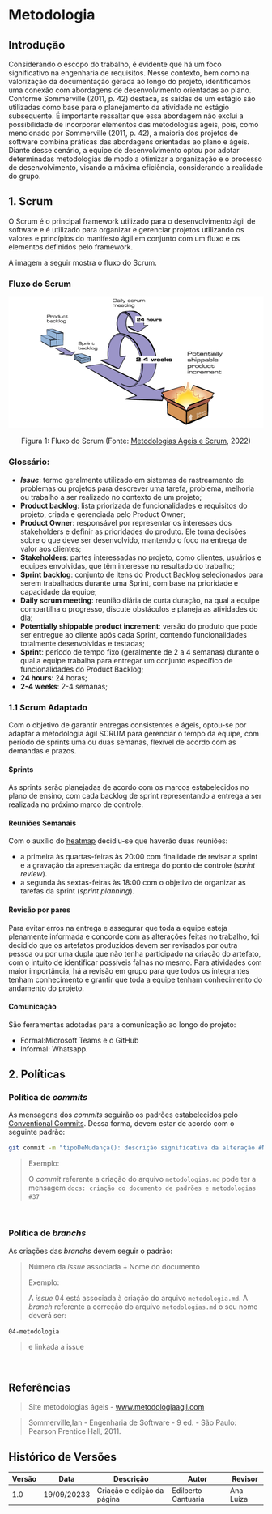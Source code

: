 # Metodologia

## Introdução

Considerando o escopo do trabalho, é evidente que há um foco significativo na engenharia de requisitos. Nesse contexto, bem como na valorização da documentação gerada ao longo do projeto, identificamos uma conexão com abordagens de desenvolvimento orientadas ao plano. Conforme Sommerville (2011, p. 42) destaca, as saídas de um estágio são utilizadas como base para o planejamento da atividade no estágio subsequente. É importante ressaltar que essa abordagem não exclui a possibilidade de incorporar elementos das metodologias ágeis, pois, como mencionado por Sommerville (2011, p. 42), a maioria dos projetos de software combina práticas das abordagens orientadas ao plano e ágeis. Diante desse cenário, a equipe de desenvolvimento optou por adotar determinadas metodologias de modo a otimizar a organização e o processo de desenvolvimento, visando a máxima eficiência, considerando a realidade do grupo.

## 1. Scrum 

O Scrum é o principal framework utilizado para o desenvolvimento ágil de software e é utilizado para organizar e gerenciar projetos utilizando os valores e princípios do manifesto ágil em conjunto com um fluxo e os elementos definidos pelo framework. 

A imagem a seguir mostra o fluxo do Scrum.
### Fluxo do Scrum

![scrum Fluxo](../images/metodologias/scrumFluxo.png)<figcaption align="center">Figura 1: Fluxo do Scrum (Fonte: <a href="https://metodologiaagil.com/scrum/" target="_blanck">Metodologias Ágeis e Scrum</a>, 2022)</figcaption>

### Glossário:
- **_Issue_**:  termo geralmente utilizado em sistemas de rastreamento de problemas ou projetos para descrever uma tarefa, problema, melhoria ou trabalho a ser realizado no contexto de um projeto;
- **Product backlog**:  lista priorizada de funcionalidades e requisitos do projeto, criada e gerenciada pelo Product Owner;
- **Product Owner**: responsável por representar os interesses dos stakeholders e definir as prioridades do produto. Ele toma decisões sobre o que deve ser desenvolvido, mantendo o foco na entrega de valor aos clientes;
- **Stakeholders**: partes interessadas no projeto, como clientes, usuários e equipes envolvidas, que têm interesse no resultado do trabalho;
- **Sprint backlog**: conjunto de itens do Product Backlog selecionados para serem trabalhados durante uma Sprint, com base na prioridade e capacidade da equipe;
- **Daily scrum meeting**: reunião diária de curta duração, na qual a equipe compartilha o progresso, discute obstáculos e planeja as atividades do dia;
- **Potentially shippable product increment**: versão do produto que pode ser entregue ao cliente após cada Sprint, contendo funcionalidades totalmente desenvolvidas e testadas;
- **Sprint**: período de tempo fixo (geralmente de 2 a 4 semanas) durante o qual a equipe trabalha para entregar um conjunto específico de funcionalidades do Product Backlog;
- **24 hours**: 24 horas;
- **2-4 weeks**: 2-4 semanas;

### 1.1 Scrum Adaptado
Com o objetivo de garantir entregas consistentes e ágeis, optou-se por adaptar a metodologia ágil SCRUM para gerenciar o tempo da equipe, com período de sprints uma ou duas semanas, flexível de acordo com as demandas e prazos. 
#### Sprints
As sprints serão planejadas de acordo com os marcos estabelecidos no plano de ensino, com cada backlog de sprint representando a entrega a ser realizada no próximo marco de controle.

#### Reuniões Semanais
Com o auxílio do [heatmap](heatmap.md) decidiu-se que haverão duas reuniões: 
* a primeira às quartas-feiras às 20:00 com finalidade de revisar a sprint e a gravação da apresentação da entrega do ponto de controle (_sprint review_).
* a segunda às sextas-feiras às 18:00 com o objetivo de organizar as tarefas da sprint (_sprint planning_).

#### Revisão por pares
Para evitar erros na entrega e assegurar que toda a equipe esteja plenamente informada e concorde com as alterações feitas no trabalho, foi decidido que os artefatos produzidos devem ser revisados por outra pessoa ou por uma dupla que não tenha participado na criação do artefato, com o intuito de identificar possíveis falhas no mesmo. Para atividades com maior importância, há a revisão em grupo para que todos os integrantes tenham conhecimento e grantir que toda a equipe tenham conhecimento do andamento do projeto.

#### Comunicação
São ferramentas adotadas para a comunicação ao longo do projeto:
* Formal:Microsoft Teams e o GitHub
* Informal: Whatsapp.

## 2. Políticas

### Política de _commits_

As mensagens dos _commits_ seguirão os padrões estabelecidos pelo [Conventional Commits](https://www.conventionalcommits.org/en/v1.0.0/). Dessa forma, devem estar de acordo com o seguinte padrão:

```bash
git commit -m "tipoDeMudança(): descrição significativa da alteração #Numero_issue"
```

> Exemplo:
>
> O _commit_ referente a criação do arquivo `metodologias.md` pode ter a mensagem `docs: criação do documento de padrões e metodologias #37`

</br>

### Política de _branchs_  

As criações das _branchs_ devem seguir o padrão:

> Número da _issue_ associada + 
> Nome do documento
> 
>
> Exemplo:
> 
> A _issue_ 04 está associada à criação do arquivo `metodologia.md`. A _branch_ referente a correção do arquivo `metodologias.md` o seu nome deverá ser:
 
 `04-metodologia`
 
> e linkada a issue

</br>


## Referências
> Site metodologias ágeis - <a href="https://www.metodologiaagil.com">www.metodologiaagil.com</a>

>Sommerville,Ian - Engenharia de Software - 9 ed. - São Paulo: Pearson Prentice Hall, 2011.

## Histórico de Versões

| Versão  | Data       | Descrição                  | Autor                    | Revisor   |
|---------|------------|----------------------------|--------------------------|-----------|
| 1.0     | 19/09/20233 | Criação e edição da página | Edilberto Cantuaria | Ana Luíza |
